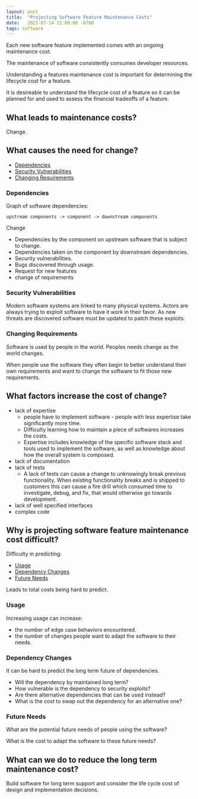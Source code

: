 ```yaml
---
layout: post
title:  "Projecting Software Feature Maintenance Costs"
date:   2022-07-14 12:00:00 -0700
tags: software
---
```


Each new software feature implemented comes with an ongoing maintenance cost.

The maintenance of software consistently consumes developer resources.

Understanding a features maintenance cost is important for determining the lifecycle cost for a feature.

It is desireable to understand the lifecycle cost of a feature so it can be planned for and used to assess the financial tradeoffs of a feature.

## What leads to maintenance costs?

Change.

## What causes the need for change?

- [Dependencies](#dependencies)
- [Security Vulnerabilities](#security-vulnerabilities)
- [Changing Requirements](#changing-requirements)

### Dependencies

Graph of software dependencies:

`upstream components -> component -> downstream components`

Change

- Dependencies by the component on upstream software that is subject to change.
- Dependencies taken on the component by downstream dependencies.
- Security vulnerabilities.
- Bugs discovered through usage.
- Request for new features
- change of requirements

### Security Vulnerabilities

Modern software systems are linked to many physical systems. Actors are always trying to exploit software to have it work in their favor. As new threats are discovered software must be updated to patch these exploits.

### Changing Requirements

Software is used by people in the world. Peoples needs change as the world changes.

When people use the software they often begin to better understand their own requirements and want to change the software to fit those new requirements.


## What factors increase the cost of change?

- lack of expertise
    - people have to implement software - people with less expertise take significantly more time.
    - Difficulty learning how to maintain a piece of softwares increases the costs.
    - Expertise includes knowledge of the specific software stack and tools used to implement the software, as well as knowledge about how the overall system is composed.
- lack of documentation
- lack of tests
    - A lack of tests can cause a change to unknowingly break previous functionality. When existing functionality breaks and is shipped to customers this can cause a fire drill which consumed time to investigate, debug, and fix, that would otherwise go towards development.
- lack of well specified interfaces
- complex code

## Why is projecting software feature maintenance cost difficult?

Difficulty in predicting:

- [Usage](#usage)
- [Dependency Changes](#dependency-changes)
- [Future Needs](#future-needs)

Leads to total costs being hard to predict.

### Usage

Increasing usage can increase:

- the number of edge case behaviors encountered.
- the number of changes people want to adapt the software to their needs.

### Dependency Changes

It can be hard to predict the long term future of dependencies.

- Will the dependency by maintained long term?
- How vulnerable is the dependency to security exploits?
- Are there alternative dependencies that can be used instead?
- What is the cost to swap out the dependency for an alternative one?

### Future Needs

What are the potential future needs of people using the software?

What is the cost to adapt the software to these future needs?


## What can we do to reduce the long term maintenance cost?

Build software for long term support and consider the life cycle cost of design and implementation decisions.
